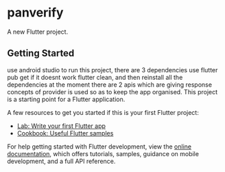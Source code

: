 # panverify

A new Flutter project.

## Getting Started

use android studio to run this project,
there are 3 dependencies use flutter pub get
if it doesnt work flutter clean, and then reinstall all the dependencies
at the moment there are 2 apis which are giving response
concepts of provider is used so as to keep the app organised.
This project is a starting point for a Flutter application.

A few resources to get you started if this is your first Flutter project:

- [Lab: Write your first Flutter app](https://docs.flutter.dev/get-started/codelab)
- [Cookbook: Useful Flutter samples](https://docs.flutter.dev/cookbook)

For help getting started with Flutter development, view the
[online documentation](https://docs.flutter.dev/), which offers tutorials,
samples, guidance on mobile development, and a full API reference.
